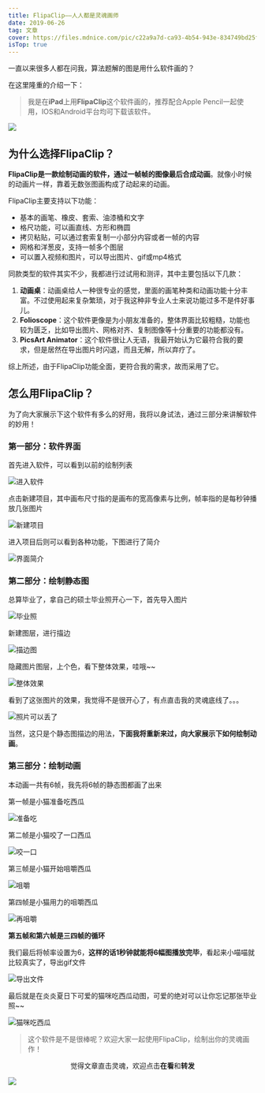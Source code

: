 ```yaml
---
title: FlipaClip——人人都是灵魂画师
date: 2019-06-26
tag: 文章
cover: https://files.mdnice.com/pic/c22a9a7d-ca93-4b54-943e-834749bd25f8.jpg
isTop: true
---
```


一直以来很多人都在问我，算法题解的图是用什么软件画的？

在这里隆重的介绍一下：

> 我是在**iPad**上用**FlipaClip**这个软件画的，推荐配合Apple Pencil一起使用，IOS和Android平台均可下载该软件。

![](https://files.mdnice.com/pic/27122637-133f-4794-9e0a-ee8b278d016a.jpg)

## 为什么选择FlipaClip？

**FlipaClip是一款绘制动画的软件，通过一帧帧的图像最后合成动画**。就像小时候的动画片一样，靠着无数张图画构成了动起来的动画。

FlipaClip主要支持以下功能：
- 基本的画笔、橡皮、套索、油漆桶和文字
- 格尺功能，可以画直线、方形和椭圆
- 拷贝粘贴，可以通过套索复制一小部分内容或者一帧的内容
- 网格和洋葱皮，支持一帧多个图层
- 可以置入视频和图片，可以导出图片、gif或mp4格式

同款类型的软件其实不少，我都进行过试用和测评，其中主要包括以下几款：

1. **动画桌**：动画桌给人一种很专业的感觉，里面的画笔种类和动画功能十分丰富。不过使用起来复杂繁琐，对于我这种非专业人士来说功能过多不是件好事儿。
2. **Folioscope**：这个软件更像是为小朋友准备的，整体界面比较粗糙，功能也较为匮乏，比如导出图片、网格对齐、复制图像等十分重要的功能都没有。
3. **PicsArt Animator**：这个软件很让人无语，我最开始认为它最符合我的要求，但是居然在导出图片时闪退，而且无解，所以弃疗了。

综上所述，由于FlipaClip功能全面，更符合我的需求，故而采用了它。

## 怎么用FlipaClip？

为了向大家展示下这个软件有多么的好用，我将以身试法，通过三部分来讲解软件的妙用！

### 第一部分：软件界面

首先进入软件，可以看到以前的绘制列表

![进入软件](https://files.mdnice.com/pic/3c62cfe7-c76f-4e28-aa09-7bb6d2814199.jpg)

点击新建项目，其中画布尺寸指的是画布的宽高像素与比例，帧率指的是每秒钟播放几张图片

![新建项目](https://files.mdnice.com/pic/518f5966-7cb1-4f88-8eeb-7c89d024862b.jpg)

进入项目后则可以看到各种功能，下图进行了简介

![界面简介](https://files.mdnice.com/pic/55bbce69-15df-47ac-9d6d-1c1360b68575.jpg)

### 第二部分：绘制静态图

总算毕业了，拿自己的硕士毕业照开心一下，首先导入图片

![毕业照](https://files.mdnice.com/pic/bc3df259-8c49-4f69-9812-5d449a1035bf.jpg)

新建图层，进行描边

![描边图](https://files.mdnice.com/pic/e4c9770e-8eaa-45c6-96d0-bfa327879052.jpg)

隐藏图片图层，上个色，看下整体效果，哇哦~~

![整体效果](https://files.mdnice.com/pic/f7a75fa2-52de-4c93-8b86-3e262d718a5d.jpg)

看到了这张图片的效果，我觉得不是很开心了，有点直击我的灵魂底线了。。。

![照片可以丢了](https://files.mdnice.com/pic/cec3700c-77ac-40da-a49a-942fb6b81847.jpg)

当然，这只是个静态图描边的用法，**下面我将重新来过，向大家展示下如何绘制动画**。


### 第三部分：绘制动画

本动画一共有6帧，我先将6帧的静态图都画了出来

第一帧是小猫准备吃西瓜

![准备吃](https://files.mdnice.com/pic/deac2637-01f6-44c7-80db-e255b2ef364d.jpg)

第二帧是小猫咬了一口西瓜

![咬一口](https://files.mdnice.com/pic/0587e237-8f26-4eea-b2c1-dac32aa8400c.jpg)

第三帧是小猫开始咀嚼西瓜

![咀嚼](https://files.mdnice.com/pic/a77f9a56-8109-47a5-b7c0-260c96e64ce4.jpg)

第四帧是小猫用力的咀嚼西瓜

![再咀嚼](https://files.mdnice.com/pic/4efe9453-7679-48fc-a486-9fe720ffaa58.jpg)

**第五帧和第六帧是三四帧的循环**

我们最后将帧率设置为6，**这样的话1秒钟就能将6幅图播放完毕**，看起来小喵喵就比较真实了，导出gif文件

![导出文件](https://files.mdnice.com/pic/c85525aa-70a9-420a-84f8-18329f64d58e.jpg)

最后就是在炎炎夏日下可爱的猫咪吃西瓜动图，可爱的绝对可以让你忘记那张毕业照~~

![猫咪吃西瓜](https://files.mdnice.com/pic/c22a9a7d-ca93-4b54-943e-834749bd25f8.jpg)

> 这个软件是不是很棒呢？欢迎大家一起使用FlipaClip，绘制出你的灵魂画作！

<span style="display:block;text-align:center;">觉得文章直击灵魂，欢迎点击<strong>在看</strong>和<strong>转发</strong></span>

![](https://files.mdnice.com/pic/d81fd065-76d1-4ca5-a90d-aa1348e0be8a.jpg)